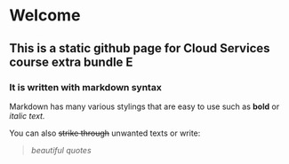 # Welcome

## This is a static github page for Cloud Services course extra bundle E

### It is written with markdown syntax

Markdown has many various stylings that are easy to use such as **bold** or _italic text._

You can also ~~strike through~~ unwanted texts or write: 
> _beautiful quotes_

<!-- :shushing_face: This is a secret line that won't be rendered on the page  :shushing_face: -->

